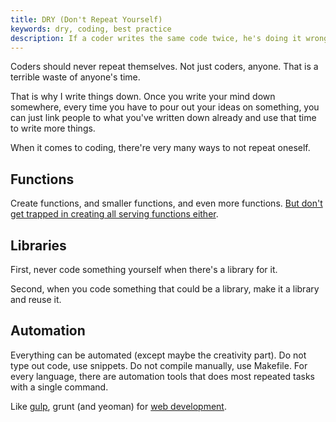 ```yaml
---
title: DRY (Don't Repeat Yourself)
keywords: dry, coding, best practice
description: If a coder writes the same code twice, he's doing it wrong
---
```

Coders should never repeat themselves. Not just coders, anyone. That is a terrible waste of anyone's time.

That is why I write things down. Once you write your mind down somewhere, every time you have to pour out your ideas on something, you can just link people to what you've written down already and use that time to write more things.

When it comes to coding, there're very many ways to not repeat oneself.

## Functions ##
Create functions, and smaller functions, and even more functions. [But don't get trapped in creating all serving functions either](https://xkcd.com/974/).

## Libraries ##
First, never code something yourself when there's a library for it.

Second, when you code something that could be a library, make it a library and reuse it.

## Automation ##
Everything can be automated (except maybe the creativity part). Do not type out code, use snippets. Do not compile manually, use Makefile. For every language, there are automation tools that does most repeated tasks with a single command.

Like [gulp](/gulpjs/), grunt (and yeoman) for [web development](/web-development/).
